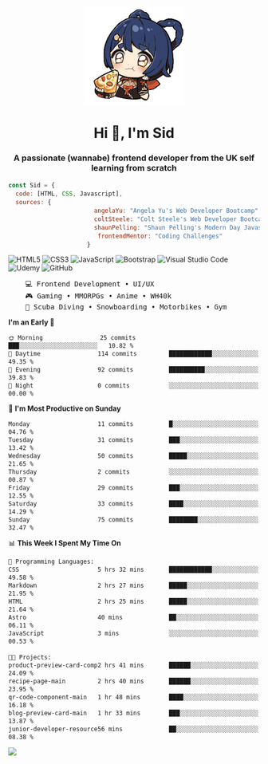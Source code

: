 <p align="center">
<img align="center" src="imgs/HuTaoPizza.gif" alt="Logo">
</p>
<h1 align="center">Hi 👋, I'm Sid</h1>
<h3 align="center">A passionate (wannabe) frontend developer from the UK self learning from scratch</h3>


```javascript
const Sid = {
  code: [HTML, CSS, Javascript],
  sources: {
                        angelaYu: "Angela Yu's Web Developer Bootcamp",
                        coltSteele: "Colt Steele's Web Developer Bootcamp",
                        shaunPelling: "Shaun Pelling's Modern Day Javascript"
                         frontendMentor: "Coding Challenges"
                      }
```

![HTML5](https://img.shields.io/badge/html5-%23E34F26.svg?style=for-the-badge&logo=html5&logoColor=white)
![CSS3](https://img.shields.io/badge/css3-%231572B6.svg?style=for-the-badge&logo=css3&logoColor=white)
![JavaScript](https://img.shields.io/badge/javascript-%23323330.svg?style=for-the-badge&logo=javascript&logoColor=%23F7DF1E)
![Bootstrap](https://img.shields.io/badge/bootstrap-%238511FA.svg?style=for-the-badge&logo=bootstrap&logoColor=white)
![Visual Studio Code](https://img.shields.io/badge/Visual%20Studio%20Code-0078d7.svg?style=for-the-badge&logo=visual-studio-code&logoColor=white)
![Udemy](https://img.shields.io/badge/Udemy-A435F0?style=for-the-badge&logo=Udemy&logoColor=white)
![GitHub](https://img.shields.io/badge/github-%23121011.svg?style=for-the-badge&logo=github&logoColor=white)

<pre>
    💻 Frontend Development • UI/UX 
    🎮 Gaming • MMORPGs • Anime • WH40k
    💪 Scuba Diving • Snowboarding • Motorbikes • Gym
</pre>

<!--START_SECTION:waka-->
**I'm an Early 🐤** 

```text
🌞 Morning                25 commits          ███░░░░░░░░░░░░░░░░░░░░░░   10.82 % 
🌆 Daytime                114 commits         ████████████░░░░░░░░░░░░░   49.35 % 
🌃 Evening                92 commits          ██████████░░░░░░░░░░░░░░░   39.83 % 
🌙 Night                  0 commits           ░░░░░░░░░░░░░░░░░░░░░░░░░   00.00 % 
```
📅 **I'm Most Productive on Sunday** 

```text
Monday                   11 commits          █░░░░░░░░░░░░░░░░░░░░░░░░   04.76 % 
Tuesday                  31 commits          ███░░░░░░░░░░░░░░░░░░░░░░   13.42 % 
Wednesday                50 commits          █████░░░░░░░░░░░░░░░░░░░░   21.65 % 
Thursday                 2 commits           ░░░░░░░░░░░░░░░░░░░░░░░░░   00.87 % 
Friday                   29 commits          ███░░░░░░░░░░░░░░░░░░░░░░   12.55 % 
Saturday                 33 commits          ████░░░░░░░░░░░░░░░░░░░░░   14.29 % 
Sunday                   75 commits          ████████░░░░░░░░░░░░░░░░░   32.47 % 
```


📊 **This Week I Spent My Time On** 

```text
💬 Programming Languages: 
CSS                      5 hrs 32 mins       ████████████░░░░░░░░░░░░░   49.58 % 
Markdown                 2 hrs 27 mins       █████░░░░░░░░░░░░░░░░░░░░   21.95 % 
HTML                     2 hrs 25 mins       █████░░░░░░░░░░░░░░░░░░░░   21.64 % 
Astro                    40 mins             ██░░░░░░░░░░░░░░░░░░░░░░░   06.11 % 
JavaScript               3 mins              ░░░░░░░░░░░░░░░░░░░░░░░░░   00.53 % 

🐱‍💻 Projects: 
product-preview-card-comp2 hrs 41 mins       ██████░░░░░░░░░░░░░░░░░░░   24.09 % 
recipe-page-main         2 hrs 40 mins       ██████░░░░░░░░░░░░░░░░░░░   23.95 % 
qr-code-component-main   1 hr 48 mins        ████░░░░░░░░░░░░░░░░░░░░░   16.18 % 
blog-preview-card-main   1 hr 33 mins        ███░░░░░░░░░░░░░░░░░░░░░░   13.87 % 
junior-developer-resource56 mins             ██░░░░░░░░░░░░░░░░░░░░░░░   08.38 % 
```


<!--END_SECTION:waka-->

<a href="">![](https://komarev.com/ghpvc/?username=sedaryildirim&style=for-the-badge)</a>
